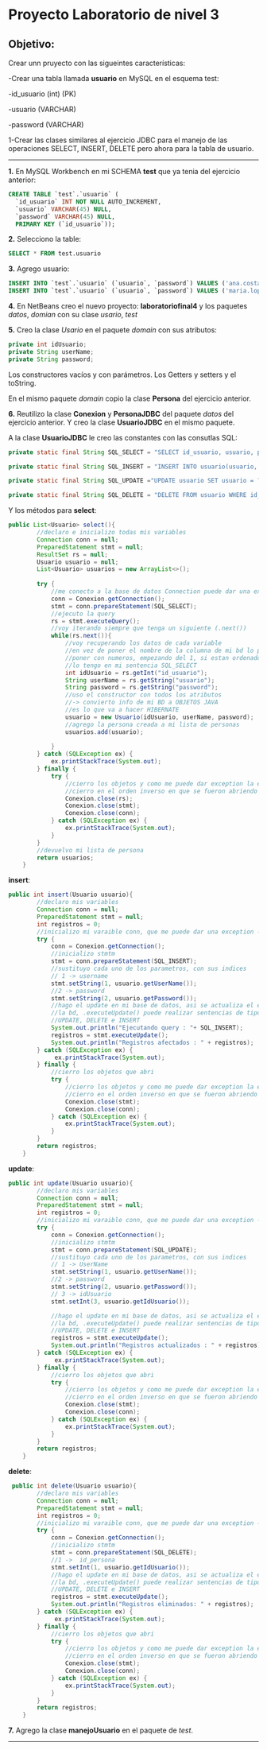 # Proyecto Laboratorio de nivel 3

## Objetivo:

Crear unn pruyecto con las sigueintes características:

-Crear una tabla llamada **usuario** en MySQL en el esquema test:

-id_usuario (int) (PK)

-usuario (VARCHAR)

-password (VARCHAR)

1-Crear las clases similares al ejercicio JDBC para el manejo de las operaciones SELECT, INSERT, DELETE pero ahora para la tabla de usuario.

---

**1.** En MySQL Workbench en mi SCHEMA **test** que ya tenia del ejercicio anterior:

```SQL
CREATE TABLE `test`.`usuario` (
  `id_usuario` INT NOT NULL AUTO_INCREMENT,
  `usuario` VARCHAR(45) NULL,
  `password` VARCHAR(45) NULL,
  PRIMARY KEY (`id_usuario`));
```

**2.** Selecciono la table:

```SQL
SELECT * FROM test.usuario
```

**3.** Agrego usuario:

```SQL
INSERT INTO `test`.`usuario` (`usuario`, `password`) VALUES ('ana.costa', '123456');
INSERT INTO `test`.`usuario` (`usuario`, `password`) VALUES ('maria.lopez', 'abcdef');
```

**4.** En NetBeans creo el nuevo proyecto: **laboratoriofinal4**  y los paquetes *datos*, *domian* con su clase *usario*, *test*

**5.** Creo la clase *Usario* en el paquete *domain* con sus atributos:

```JAVA
private int idUsuario;
private String userName;
private String password;
```

Los constructores vacíos y con parámetros. Los Getters y setters y el toString.

En el mismo paquete *domain* copio la clase **Persona** del ejercicio anterior.

**6.** Reutilizo la clase **Conexion** y **PersonaJDBC** del paquete *datos* del ejercicio anterior. Y creo la clase **UsuarioJDBC** en el mismo paquete.

A la clase **UsuarioJDBC** le creo las constantes con las consutlas SQL:

```JAVa
private static final String SQL_SELECT = "SELECT id_usuario, usuario, password FROM usuario";

private static final String SQL_INSERT = "INSERT INTO usuario(usuario, password) VALUES (?,?)";

private static final String SQL_UPDATE ="UPDATE usuario SET usuario = ?, password = ? WHERE id_usuario = ?";

private static final String SQL_DELETE = "DELETE FROM usuario WHERE id_usuario = ?";  
```

Y los métodos para **select**:

```JAVA
public List<Usuario> select(){
        //declaro e inicializo todas mis variables
        Connection conn = null;
        PreparedStatement stmt = null;
        ResultSet rs = null;
        Usuario usuario = null;
        List<Usuario> usuarios = new ArrayList<>();
        
        try {
            //me conecto a la base de datos Connection puede dar una exception
            conn = Conexion.getConnection();
            stmt = conn.prepareStatement(SQL_SELECT);
            //ejecuto la query
            rs = stmt.executeQuery();
            //voy iterando siempre que tenga un siguiente (.next())
            while(rs.next()){
                //voy recuperando los datos de cada variable
                //en vez de poner el nombre de la columna de mi bd lo puedo 
                //poner con numeros, empezando del 1, si estan ordenados
                //lo tengo en mi sentencia SQL_SELECT
                int idUsuario = rs.getInt("id_usuario");
                String userName = rs.getString("usuario");
                String password = rs.getString("password");
                //uso el constructor con todos los atributos 
                //-> convierto info de mi BD a OBJETOS JAVA
                //es lo que va a hacer HIBERNATE
                usuario = new Usuario(idUsuario, userName, password);
                //agrego la persona creada a mi lista de personas
                usuarios.add(usuario);
                
            }
        } catch (SQLException ex) {
            ex.printStackTrace(System.out);
        } finally {
            try {
                //cierro los objetos y como me puede dar exception la encierro en bloqeu try-catch
                //cierro en el orden inverso en que se fueron abriendo
                Conexion.close(rs);
                Conexion.close(stmt);
                Conexion.close(conn);
            } catch (SQLException ex) {
                ex.printStackTrace(System.out);
            }
        }
        //devuelvo mi lista de persona
        return usuarios;
    } 
```

**insert**:
```JAVA
public int insert(Usuario usuario){
        //declaro mis variables
        Connection conn = null;
        PreparedStatement stmt = null;
        int registros = 0;
        //inicializo mi varaible conn, que me puede dar una exception -> try-catch
        try {
            conn = Conexion.getConnection();
            //inicializo stmtm
            stmt = conn.prepareStatement(SQL_INSERT);
            //sustituyo cada uno de los parametros, con sus indices
            // 1 -> username
            stmt.setString(1, usuario.getUserName());
            //2 -> password
            stmt.setString(2, usuario.getPassword());
            //hago el update en mi base de datos, asi se actualiza el estado en 
            //la bd, .executeUpdate() puede realizar sentencias de tipo: 
            //UPDATE, DELETE e INSERT
            System.out.println("Ejecutando query : "+ SQL_INSERT);
            registros = stmt.executeUpdate();
            System.out.println("Registros afectados : " + registros);
        } catch (SQLException ex) {
             ex.printStackTrace(System.out);
        } finally {
            //cierro los objetos que abri
            try {
                //cierro los objetos y como me puede dar exception la encierro en bloqeu try-catch
                //cierro en el orden inverso en que se fueron abriendo
                Conexion.close(stmt);
                Conexion.close(conn);
            } catch (SQLException ex) {
                ex.printStackTrace(System.out);
            }
        }
        return registros;
    }
```

**update**:
```JAVA
public int update(Usuario usuario){
        //declaro mis variables
        Connection conn = null;
        PreparedStatement stmt = null;
        int registros = 0;
        //inicializo mi varaible conn, que me puede dar una exception -> try-catch
        try {
            conn = Conexion.getConnection();
            //inicializo stmtm
            stmt = conn.prepareStatement(SQL_UPDATE);
            //sustituyo cada uno de los parametros, con sus indices
            // 1 -> UserName
            stmt.setString(1, usuario.getUserName());
            //2 -> password
            stmt.setString(2, usuario.getPassword());
            // 3 -> idUsuario
            stmt.setInt(3, usuario.getIdUsuario());

            //hago el update en mi base de datos, asi se actualiza el estado en 
            //la bd, .executeUpdate() puede realizar sentencias de tipo: 
            //UPDATE, DELETE e INSERT
            registros = stmt.executeUpdate();
            System.out.println("Registros actualizados : " + registros);
        } catch (SQLException ex) {
             ex.printStackTrace(System.out);
        } finally {
            //cierro los objetos que abri
            try {
                //cierro los objetos y como me puede dar exception la encierro en bloqeu try-catch
                //cierro en el orden inverso en que se fueron abriendo
                Conexion.close(stmt);
                Conexion.close(conn);
            } catch (SQLException ex) {
                ex.printStackTrace(System.out);
            }
        }
        return registros;
    }
```


**delete**:
```JAVA
 public int delete(Usuario usuario){
        //declaro mis variables
        Connection conn = null;
        PreparedStatement stmt = null;
        int registros = 0;
        //inicializo mi varaible conn, que me puede dar una exception -> try-catch
        try {
            conn = Conexion.getConnection();
            //inicializo stmtm
            stmt = conn.prepareStatement(SQL_DELETE);
            //1 ->  id_persona
            stmt.setInt(1, usuario.getIdUsuario());
            //hago el update en mi base de datos, asi se actualiza el estado en 
            //la bd, .executeUpdate() puede realizar sentencias de tipo: 
            //UPDATE, DELETE e INSERT
            registros = stmt.executeUpdate();
            System.out.println("Registros eliminados: " + registros);
        } catch (SQLException ex) {
             ex.printStackTrace(System.out);
        } finally {
            //cierro los objetos que abri
            try {
                //cierro los objetos y como me puede dar exception la encierro en bloqeu try-catch
                //cierro en el orden inverso en que se fueron abriendo
                Conexion.close(stmt);
                Conexion.close(conn);
            } catch (SQLException ex) {
                ex.printStackTrace(System.out);
            }
        }
        return registros;
    }
```


**7.** Agrego la clase **manejoUsuario** en el paquete de *test*.



---
